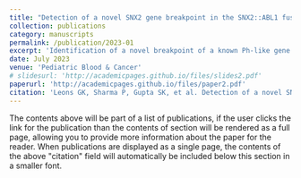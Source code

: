```yaml
---
title: "Detection of a novel SNX2 gene breakpoint in the SNX2::ABL1 fusion transcript in Ph-like B-cell acute lymphoblastic leukemia"
collection: publications
category: manuscripts
permalink: /publication/2023-01
excerpt: 'Identification of a novel breakpoint of a known Ph-like gene fusion, SNX2::ABL1, in B-ALL.'
date: July 2023
venue: 'Pediatric Blood & Cancer'
# slidesurl: 'http://academicpages.github.io/files/slides2.pdf'
paperurl: 'http://academicpages.github.io/files/paper2.pdf'
citation: 'Leons GK, Sharma P, Gupta SK, et al. Detection of a novel SNX2 gene breakpoint in the SNX2::ABL1 fusion transcript in Ph-like B-cell acute lymphoblastic leukemia. Pediatr Blood Cancer. 2023;70(10):e30546. doi:10.1002/pbc.30546.'
---
```


The contents above will be part of a list of publications, if the user clicks the link for the publication than the contents of section will be rendered as a full page, allowing you to provide more information about the paper for the reader. When publications are displayed as a single page, the contents of the above "citation" field will automatically be included below this section in a smaller font.
